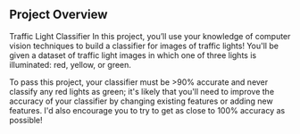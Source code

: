 ## Project Overview

Traffic Light Classifier
In this project, you’ll use your knowledge of computer vision techniques to build a classifier for images of traffic
lights! You'll be given a dataset of traffic light images in which one of three lights is illuminated: red, yellow, or green.

To pass this project, your classifier must be >90% accurate and never classify any red lights as green; it's likely that
you'll need to improve the accuracy of your classifier by changing existing features or adding new features. I'd also
encourage you to try to get as close to 100% accuracy as possible!
